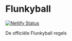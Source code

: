# Flunkyball

[![Netlify Status](https://api.netlify.com/api/v1/badges/d68e8f4e-1600-47cf-afb8-ea4ce68d9e78/deploy-status)](https://app.netlify.com/sites/nlflunkyball/deploys)

De officiële Flunkyball regels

